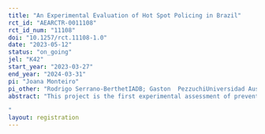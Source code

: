 ```yaml
---
title: "An Experimental Evaluation of Hot Spot Policing in Brazil"
rct_id: "AEARCTR-0011108"
rct_id_num: "11108"
doi: "10.1257/rct.11108-1.0"
date: "2023-05-12"
status: "on_going"
jel: "K42"
start_year: "2023-03-27"
end_year: "2024-03-31"
pi: "Joana Monteiro"
pi_other: "Rodrigo Serrano-BerthetIADB; Gaston  PezzuchiUniversidad Austral; Eduardo FagundesGetulio Vargas Foundation"
abstract: "This project is the first experimental assessment of preventive patrolling in Brazil. We partnered with Parana Military Police to design and test the effects of hot spots policing on crime in Curitiba, Brazil. We identified 557 hot spot street segments and randomly assigned 211 to receive more police visits over the intervention period and will compare this treatment effect against business-as-usual patrols at hotspots. It is hypothesized that more time spent at hotspots (i.e., 30 minutes) with two or more visits per day will cause more reduction in robberies and other crimes that take place on streets.  We also use non-experimental streets to test for spillovers onto non-hot spots and examine aggregate effects citywide. This study will complement the scant literature on hotspot policing in Latin America which so far has shown limited impact. The intervention has started on March 27th 2023 and is planned to last until July 2023.
"
layout: registration
---
```


